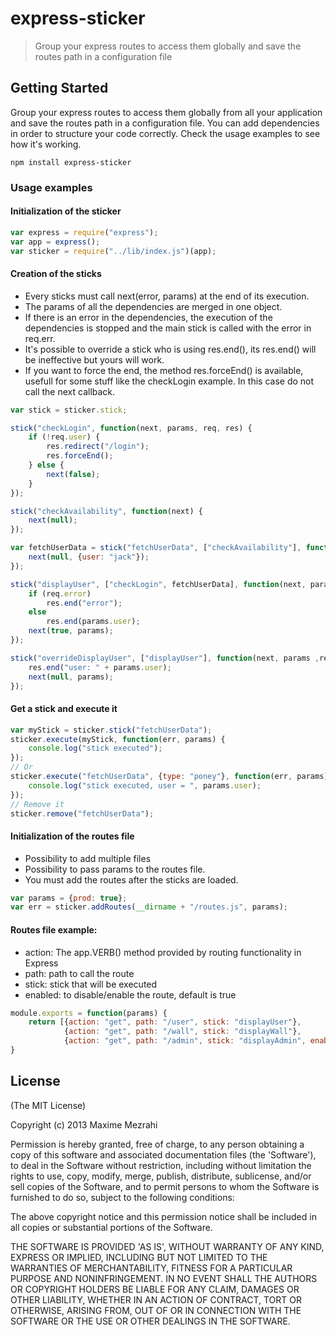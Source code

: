 # express-sticker

> Group your express routes to access them globally and save the routes path in a configuration file


## Getting Started
Group your express routes to access them globally from all your application and save the routes path in a configuration file.
You can add dependencies in order to structure your code correctly.
Check the usage examples to see how it's working.


```shell
npm install express-sticker
```

### Usage examples

#### Initialization of the sticker
```js
var express = require("express");
var app = express();
var sticker = require("../lib/index.js")(app);
```

#### Creation of the sticks
 - Every sticks must call next(error, params) at the end of its execution.
 - The params of all the dependencies are merged in one object.
 - If there is an error in the dependencies, the execution of the dependencies is stopped and the main stick is called with the error in req.err.
 - It's possible to override a stick who is using res.end(), its res.end() will be ineffective but yours will work.
 - If you want to force the end, the method res.forceEnd() is available, usefull for some stuff like the checkLogin example. In this case do not call the next callback.

```js
var stick = sticker.stick;

stick("checkLogin", function(next, params, req, res) {
    if (!req.user) {
        res.redirect("/login");
        res.forceEnd();
    } else {
        next(false);
    }
});

stick("checkAvailability", function(next) {
    next(null);
});

var fetchUserData = stick("fetchUserData", ["checkAvailability"], function(next, params) {
    next(null, {user: "jack"});
});

stick("displayUser", ["checkLogin", fetchUserData], function(next, params, req, res) {
    if (req.error)
        res.end("error");
    else
        res.end(params.user);
    next(true, params);
});

stick("overrideDisplayUser", ["displayUser"], function(next, params ,req, res) {
    res.end("user: " + params.user);
    next(null, params);
});
```

#### Get a stick and execute it
```js
var myStick = sticker.stick("fetchUserData");
sticker.execute(myStick, function(err, params) {
    console.log("stick executed");
});
// Or
sticker.execute("fetchUserData", {type: "poney"}, function(err, params) {
    console.log("stick executed, user = ", params.user);
});
// Remove it
sticker.remove("fetchUserData");
```

#### Initialization of the routes file
 - Possibility to add multiple files
 - Possibility to pass params to the routes file.
 - You must add the routes after the sticks are loaded.

```js
var params = {prod: true};
var err = sticker.addRoutes(__dirname + "/routes.js", params);
```

#### Routes file example:
 - action: The app.VERB() method provided by routing functionality in Express
 - path: path to call the route
 - stick: stick that will be executed
 - enabled: to disable/enable the route, default is true

```js
module.exports = function(params) {
    return [{action: "get", path: "/user", stick: "displayUser"},
            {action: "get", path: "/wall", stick: "displayWall"},
            {action: "get", path: "/admin", stick: "displayAdmin", enabled: params.prod}];
}
```

## License

(The MIT License)

Copyright (c) 2013 Maxime Mezrahi

Permission is hereby granted, free of charge, to any person obtaining
a copy of this software and associated documentation files (the
'Software'), to deal in the Software without restriction, including
without limitation the rights to use, copy, modify, merge, publish,
distribute, sublicense, and/or sell copies of the Software, and to
permit persons to whom the Software is furnished to do so, subject to
the following conditions:

The above copyright notice and this permission notice shall be
included in all copies or substantial portions of the Software.

THE SOFTWARE IS PROVIDED 'AS IS', WITHOUT WARRANTY OF ANY KIND,
EXPRESS OR IMPLIED, INCLUDING BUT NOT LIMITED TO THE WARRANTIES OF
MERCHANTABILITY, FITNESS FOR A PARTICULAR PURPOSE AND NONINFRINGEMENT.
IN NO EVENT SHALL THE AUTHORS OR COPYRIGHT HOLDERS BE LIABLE FOR ANY
CLAIM, DAMAGES OR OTHER LIABILITY, WHETHER IN AN ACTION OF CONTRACT,
TORT OR OTHERWISE, ARISING FROM, OUT OF OR IN CONNECTION WITH THE
SOFTWARE OR THE USE OR OTHER DEALINGS IN THE SOFTWARE.
